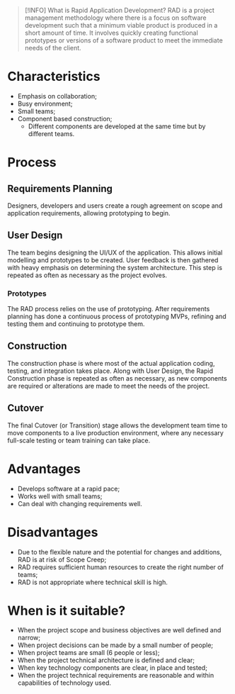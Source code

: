 
> [!INFO] What is Rapid Application Development?
> RAD is a project management methodology where there is a focus on software development such that a minimum viable product is produced in a short amount of time. It involves quickly creating functional prototypes or versions of a software product to meet the immediate needs of the client.
# Characteristics
- Emphasis on collaboration;
- Busy environment;
- Small teams;
- Component based construction;
	- Different components are developed at the same time but by different teams.
# Process
## Requirements Planning
Designers, developers and users create a rough agreement on scope and application requirements, allowing prototyping to begin.
## User Design
The team begins designing the UI/UX of the application. This allows initial modelling and prototypes to be created. User feedback is then gathered with heavy emphasis on determining the system architecture. This step is repeated as often as necessary as the project evolves.
### Prototypes
The RAD process relies on the use of prototyping. After requirements planning has done a continuous process of prototyping MVPs, refining and testing them and continuing to prototype them.
## Construction
The construction phase is where most of the actual application coding, testing, and integration takes place. Along with User Design, the Rapid Construction phase is repeated as often as necessary, as new components are required or alterations are made to meet the needs of the project.
## Cutover
The final Cutover (or Transition) stage allows the development team time to move components to a live production environment, where any necessary full-scale testing or team training can take place.
# Advantages
- Develops software at a rapid pace;
- Works well with small teams;
- Can deal with changing requirements well.
# Disadvantages
- Due to the flexible nature and the potential for changes and additions, RAD is at risk of Scope Creep;
- RAD requires sufficient human resources to create the right number of teams;
- RAD is not appropriate where technical skill is high.
# When is it suitable?
- When the project scope and business objectives are well defined and narrow;
- When project decisions can be made by a small number of people;
- When project teams are small (6 people or less);
- When the project technical architecture is defined and clear;
- When key technology components are clear, in place and tested;
- When the project technical requirements are reasonable and within capabilities of technology used.